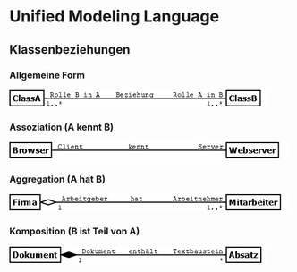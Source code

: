 # Unified Modeling Language
## Klassenbeziehungen

### Allgemeine Form

![Klassendiagramm](/docs/img/uml-relations.png)

### Assoziation (A kennt B)

![Klassendiagramm](/docs/img/uml-association.png)

### Aggregation (A hat B)

![Klassendiagramm](/docs/img/uml-aggregation.png)

### Komposition (B ist Teil von A)

![Klassendiagramm](/docs/img/uml-composition.png)
